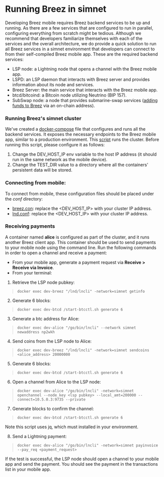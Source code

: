 # Running Breez in simnet

Developing Breez mobile requires Breez backend services to be up and running. As there are a few services that are configured to run in parallel, configuring everything from scratch might be tedious. Although we recommend that developers familiarize themselves with each of the services and the overall architecture, we do provide a quick solution to run all Breez services in a simnet environment that developers can connect to from their self-compiled Breez mobile app.
These are the required backend services:
* LSP node: a Lightning node that opens a channel with the Breez mobile app.
* LSPD: an LSP daemon that interacts with Breez server and provides information about its node and services.
* Breez Server: the main service that interacts with the Breez mobile app.
* btcd/bitcoind: a Bitcoin node utilizing Neutrino (BIP 157).
* SubSwap node: a node that provides submarine-swap services ([adding funds to Breez](https://doc.breez.technology/Adding-Funds-via-Submarine-Swaps.html) via an on-chain address).

### Running Breez's simnet cluster
We've created a [docker-compose](https://github.com/breez/breez/blob/master/docker/dev-simnet.yml) file that configures and runs all the backend services. It exposes the necessary endpoints to the Breez mobile app, similar to a production environment.
This [script](https://github.com/breez/breez/blob/master/docker/start-dev-env.sh) runs the cluster. Before running this script, please configure it as follows:
1. Change the DEV_HOST_IP env variable to the host IP address (it should run in the same network as the mobile device).
2. Change the TEST_DIR value to a directory where all the containers' persistent data will be stored.

### Connecting from mobile:
To connect from mobile, these configuration files should be placed under the _conf_ directory:
* [breez.con](https://github.com/breez/breezmobile/blob/master/conf/simnet/breez.conf): replace the <DEV_HOST_IP> with your cluster IP address.
* [lnd.conf](https://github.com/breez/breezmobile/blob/master/conf/simnet/lnd.conf): replace the <DEV_HOST_IP> with your cluster IP address.

### Receiving payments
A container named **alice** is configured as part of the cluster, and it runs another Breez client app. This container should be used to send payments to your mobile node using the command line.
Run the following commands in order to open a channel and receive a payment:
* From your mobile app, generate a payment request via **Receive > Receive via Invoice**.
* From your terminal:
1. Retrieve the LSP node pubkey: 
> `docker exec dev-breez "/lnd/lncli" -network=simnet getinfo`
2. Generate 6 blocks: 
> `docker exec dev-btcd /start-btcctl.sh generate 6`
3. Generate a btc address for Alice: 
> `docker exec dev-alice "/go/bin/lncli" --network simnet newaddress np2wkh`
4. Send coins from the LSP node to Alice: 
> `docker exec dev-breez "/lnd/lncli" -network=simnet sendcoins <alice_address> 20000000`
5. Generate 6 blocks: 
> `docker exec dev-btcd /start-btcctl.sh generate 6`
6. Open a channel from Alice to the LSP node: 
> `docker exec dev-alice "/go/bin/lncli" -network=simnet openchannel --node_key <lsp pubkey> --local_amt=200000 --connect=10.5.0.3:9735 --private`
7. Generate blocks to confirm the channel: 
> `docker exec dev-btcd /start-btcctl.sh generate 6`

Note this script uses jq, which must installed in your environment.

8. Send a Lightning payment: 
> `docker exec dev-alice "/go/bin/lncli" -network=simnet payinvoice --pay_req <payment_request>`

If the test is successful, the LSP node should open a channel to your mobile app and send the payment. You should see the payment in the transactions list in your mobile app.
